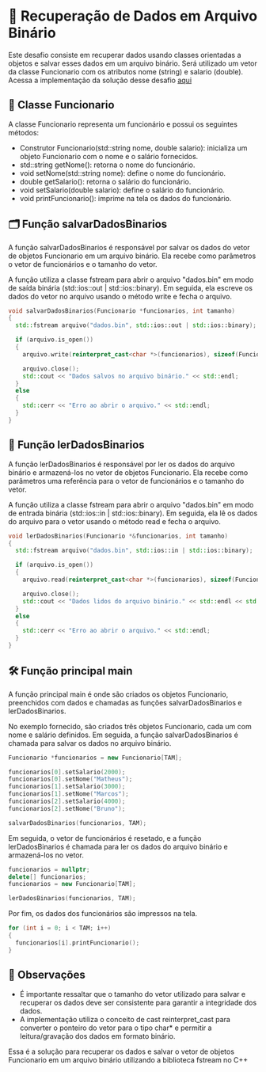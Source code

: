 # 💾 Recuperação de Dados em Arquivo Binário

Este desafio consiste em recuperar dados usando classes orientadas a objetos e salvar esses dados em um arquivo binário. Será utilizado um vetor da classe Funcionario com os atributos nome (string) e salario (double). Acessa a implementação da solução desse desafio [aqui](../main.cpp)

## 💼 Classe Funcionario 
A classe Funcionario representa um funcionário e possui os seguintes métodos:

- Construtor Funcionario(std::string nome, double salario): inicializa um objeto Funcionario com o nome e o salário fornecidos.
- std::string getNome(): retorna o nome do funcionário.
- void setNome(std::string nome): define o nome do funcionário.
- double getSalario(): retorna o salário do funcionário.
- void setSalario(double salario): define o salário do funcionário.
- void printFuncionario(): imprime na tela os dados do funcionário.

## 🗂️ Função salvarDadosBinarios 
A função salvarDadosBinarios é responsável por salvar os dados do vetor de objetos Funcionario em um arquivo binário. Ela recebe como parâmetros o vetor de funcionários e o tamanho do vetor.

A função utiliza a classe fstream para abrir o arquivo "dados.bin" em modo de saída binária (std::ios::out | std::ios::binary). Em seguida, ela escreve os dados do vetor no arquivo usando o método write e fecha o arquivo.

```cpp
void salvarDadosBinarios(Funcionario *funcionarios, int tamanho)
{
  std::fstream arquivo("dados.bin", std::ios::out | std::ios::binary);

  if (arquivo.is_open())
  {
    arquivo.write(reinterpret_cast<char *>(funcionarios), sizeof(Funcionario) * tamanho);

    arquivo.close();
    std::cout << "Dados salvos no arquivo binário." << std::endl;
  }
  else
  {
    std::cerr << "Erro ao abrir o arquivo." << std::endl;
  }
}
```

## 📖 Função lerDadosBinarios 
A função lerDadosBinarios é responsável por ler os dados do arquivo binário e armazená-los no vetor de objetos Funcionario. Ela recebe como parâmetros uma referência para o vetor de funcionários e o tamanho do vetor.

A função utiliza a classe fstream para abrir o arquivo "dados.bin" em modo de entrada binária (std::ios::in | std::ios::binary). Em seguida, ela lê os dados do arquivo para o vetor usando o método read e fecha o arquivo.
```cpp
void lerDadosBinarios(Funcionario *&funcionarios, int tamanho)
{
  std::fstream arquivo("dados.bin", std::ios::in | std::ios::binary);

  if (arquivo.is_open())
  {
    arquivo.read(reinterpret_cast<char *>(funcionarios), sizeof(Funcionario) * tamanho);

    arquivo.close();
    std::cout << "Dados lidos do arquivo binário." << std::endl << std::endl;
  }
  else
  {
    std::cerr << "Erro ao abrir o arquivo." << std::endl;
  }
}
```

## 🛠️ Função principal main 
A função principal main é onde são criados os objetos Funcionario, preenchidos com dados e chamadas as funções salvarDadosBinarios e lerDadosBinarios.

No exemplo fornecido, são criados três objetos Funcionario, cada um com nome e salário definidos. Em seguida, a função salvarDadosBinarios é chamada para salvar os dados no arquivo binário.
```cpp
Funcionario *funcionarios = new Funcionario[TAM];

funcionarios[0].setSalario(2000);
funcionarios[0].setNome("Matheus");
funcionarios[1].setSalario(3000);
funcionarios[1].setNome("Marcos");
funcionarios[2].setSalario(4000);
funcionarios[2].setNome("Bruno");

salvarDadosBinarios(funcionarios, TAM);
```

Em seguida, o vetor de funcionários é resetado, e a função lerDadosBinarios é chamada para ler os dados do arquivo binário e armazená-los no vetor.
```cpp
funcionarios = nullptr;
delete[] funcionarios;
funcionarios = new Funcionario[TAM];

lerDadosBinarios(funcionarios, TAM);
```

Por fim, os dados dos funcionários são impressos na tela.
```cpp
for (int i = 0; i < TAM; i++)
{
  funcionarios[i].printFuncionario();
}
```
## 📌 Observações
- É importante ressaltar que o tamanho do vetor utilizado para salvar e recuperar os dados deve ser consistente para garantir a integridade dos dados.
- A implementação utiliza o conceito de cast reinterpret_cast para converter o ponteiro do vetor para o tipo char* e permitir a leitura/gravação dos dados em formato binário.

Essa é a solução para recuperar os dados e salvar o vetor de objetos Funcionario em um arquivo binário utilizando a biblioteca fstream no C++